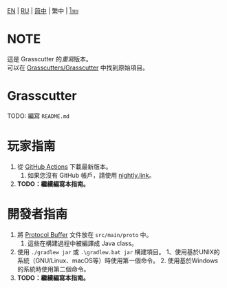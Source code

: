 [EN](README.md) | [RU](README_ru-RU.md) | [简中](README_zh-CN.md) | 繁中 | [ไทย](README_th-TH.md)

# NOTE
這是 Grasscutter 的*重寫*版本。\
可以在 [Grasscutters/Grasscutter](https://github.com/Grasscutters/Grasscutter) 中找到原始項目。

# Grasscutter
TODO: 編寫 `README.md`

# 玩家指南
1. 從 [GitHub Actions](https://github.com/KingRainbow44/Grasscutter-Rewrite/actions) 下載最新版本。
    1. 如果您沒有 GitHub 帳戶，請使用 [nightly.link](https://nightly.link/KingRainbow44/Grasscutter-Rewrite/workflows/build/main/Grasscutter.zip)。
2. **TODO：繼續編寫本指南。**

# 開發者指南
1. 將 [Protocol Buffer](https://developers.google.com/protocol-buffers) 文件放在 `src/main/proto` 中。
    1. 這些在構建過程中被編譯成 Java class。
2. 使用 `./gradlew jar` 或 `.\gradlew.bat jar` 構建項目。
    1、使用基於UNIX的系統（GNU/Linux、macOS等）時使用第一個命令。
    2. 使用基於Windows 的系統時使用第二個命令。
3. **TODO：繼續編寫本指南。**